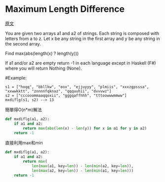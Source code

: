 # Maximum Length Difference

<a href="https://www.codewars.com/kata/5663f5305102699bad000056">原文</a>

You are given two arrays a1 and a2 of strings. Each string is composed with letters from a to z. Let x be any string in the first array and y be any string in the second array.

Find max(abs(length(x) ? length(y)))

If a1 and/or a2 are empty return -1 in each language except in Haskell (F#) where you will return Nothing (None).

#Example:
```
s1 = ["hoqq", "bbllkw", "oox", "ejjuyyy", "plmiis", "xxxzgpsssa", "xxwwkktt", "znnnnfqknaz", "qqquuhii", "dvvvwz"]
s2 = ["cccooommaaqqoxii", "gggqaffhhh", "tttoowwwmmww"]
mxdiflg(s1, s2) --> 13
```

<sol> 簡單得O(n*m)解法
``` python
def mxdiflg(a1, a2):
    if a1 and a2:
        return max(abs(len(x) - len(y)) for x in a1 for y in a2)
    return -1
```

<sol> 直接利用max和min

``` python
def mxdiflg(a1, a2):
    if a1 and a2:
        return max(
            len(max(a1, key=len)) - len(min(a2, key=len)),
            len(max(a2, key=len)) - len(min(a1, key=len)))
    return -1
```



